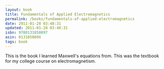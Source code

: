 ```yaml
---
layout: book
title: Fundamentals of Applied Electromagnetics
permalink: /books/fundamentals-of-applied-electromagnetics
date: 2011-01-28 03:48:31
updated: 2011-01-28 03:48:31
isbn: 9780131850897
asin: 013185089X
tags: book
---
```

This is the book I learned Maxwell's equations from. This was the textbook for
my college course on electromagnetism.
